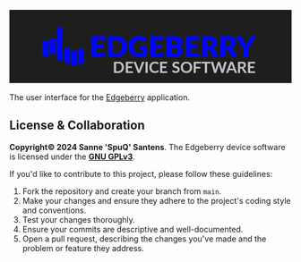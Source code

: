![EdgeBerry](assets/Edgeberry_banner.png)


The user interface for the [Edgeberry](https://github.com/SpuQ/EdgeBerry) application.

## License & Collaboration
**Copyright© 2024 Sanne 'SpuQ' Santens**. The Edgeberry device software is licensed under the **[GNU GPLv3](LICENSE.txt)**.

If you'd like to contribute to this project, please follow these guidelines:
1. Fork the repository and create your branch from `main`.
2. Make your changes and ensure they adhere to the project's coding style and conventions.
3. Test your changes thoroughly.
4. Ensure your commits are descriptive and well-documented.
5. Open a pull request, describing the changes you've made and the problem or feature they address.